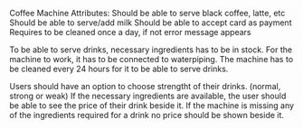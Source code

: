 Coffee Machine Attributes:
  Should be able to serve black coffee, latte, etc
  Should be able to serve/add milk
  Should be able to accept card as payment
  Requires to be cleaned once a day, if not error message appears

  To be able to serve drinks, necessary ingredients has to be in stock.
  For the machine to work, it has to be connected to waterpiping.
  The machine has to be cleaned every 24 hours for it to be able to serve drinks.

  Users should have an option to choose strengtht of their drinks. (normal, strong or weak)
  If the necessary ingredients are available, the user should be able to see the price of their drink beside it.
  If the machine is missing any of the ingredients required for a drink no price should be shown beside it.

